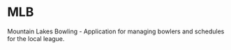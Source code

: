 # MLB

Mountain Lakes Bowling - Application for managing bowlers and schedules for the local league.
